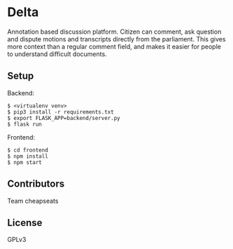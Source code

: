 # Delta

Annotation based discussion platform. Citizen can comment, ask question and dispute motions and transcripts directly from the parliament. This gives more context than a regular comment field, and makes it easier for people to understand difficult documents.

## Setup

Backend:
```
$ <virtualenv venv>
$ pip3 install -r requirements.txt
$ export FLASK_APP=backend/server.py
$ flask run
```

Frontend:
```
$ cd frontend
$ npm install
$ npm start
```

## Contributors

Team cheapseats

## License

GPLv3
